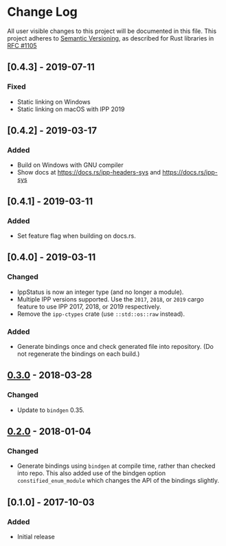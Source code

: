 # Change Log

All user visible changes to this project will be documented in this file.
This project adheres to [Semantic Versioning](http://semver.org/), as described
for Rust libraries in [RFC #1105](https://github.com/rust-lang/rfcs/blob/master/text/1105-api-evolution.md)

## [0.4.3] - 2019-07-11

### Fixed

* Static linking on Windows
* Static linking on macOS with IPP 2019

## [0.4.2] - 2019-03-17

### Added

* Build on Windows with GNU compiler
* Show docs at https://docs.rs/ipp-headers-sys and https://docs.rs/ipp-sys

## [0.4.1] - 2019-03-11

### Added

* Set feature flag when building on docs.rs.

## [0.4.0] - 2019-03-11

### Changed

* IppStatus is now an integer type (and no longer a module).
* Multiple IPP versions supported. Use the `2017`, `2018`, or `2019` cargo
  feature to use IPP 2017, 2018, or 2019 respectively.
* Remove the `ipp-ctypes` crate (use `::std::os::raw` instead).

### Added

* Generate bindings once and check generated file into repository. (Do not
  regenerate the bindings on each build.)

## [0.3.0] - 2018-03-28

### Changed

* Update to `bindgen` 0.35.

## [0.2.0] - 2018-01-04

### Changed

* Generate bindings using `bindgen` at compile time, rather than checked into
  repo. This also added use of the bindgen option `constified_enum_module` which
  changes the API of the bindings slightly.

## [0.1.0] - 2017-10-03

### Added

* Initial release

[0.3.0]: https://github.com/astraw/ipp-sys/compare/0.2.0...0.3.0
[0.2.0]: https://github.com/astraw/ipp-sys/compare/0.1.0...0.2.0
